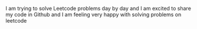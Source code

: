 I am trying to solve Leetcode problems day by day and I am excited to share my code in Github and I am feeling very happy with solving problems on leetcode
